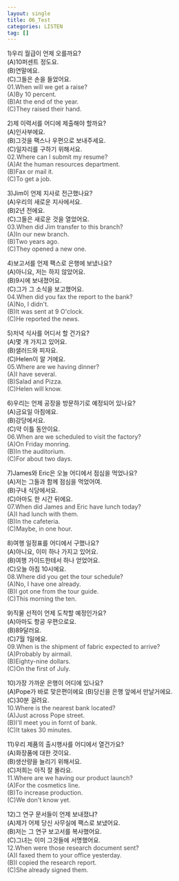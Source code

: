 ```yaml
---
layout: single
title: 06_Test
categories: LISTEN
tag: []
---
```


1)우리 월급이 언제 오를까요?   
(A)10퍼센트 정도요.   
(B)연말에요.   
(C)그들은 손을 들었어요.   
<span style="color:#464646">
01.When will we get a raise?    
(A)By 10 percent.   
(B)At the end of the year.   
(C)They raised their hand.   
</span>
   
2)제 이력서를 어디에 제출해야 할까요?   
(A)인사부에요.   
(B)그것을 팩스나 우편으로 보내주세요.   
(C)일자리를 구하기 위해서요.   
<span style="color:#464646">
02.Where can I submit my resume?    
(A)At the human resources department.   
(B)Fax or mail it.   
(C)To get a job.   
</span>
   
3)Jim이 언제 지사로 전근했나요?   
(A)우리의 새로운 지사에서요.   
(B)2년 전에요.   
(C)그들은 새로운 것을 열었어요.   
<span style="color:#464646">
03.When did Jim transfer to this branch?   
(A)In our new branch.   
(B)Two years ago.   
(C)They opened a new one.   
</span>
   
4)보고서를 언제 팩스로 은행에 보냈나요?   
(A)아니요, 저는 하지 않았어요.   
(B)9시에 보내졌어요.   
(C)그가 그 소식을 보고했어요.   
<span style="color:#464646">
04.When did you fax the report to the bank?   
(A)No, I didn't.   
(B)It was sent at 9 O'clock.   
(C)He reported the news.   
</span>
   
5)저녁 식사를 어디서 할 건가요?   
(A)몇 개 가지고 있어요.   
(B)샐러드와 피자요.   
(C)Helen이 알 거에요.   
<span style="color:#464646">
05.Where are we having dinner?   
(A)I have several.   
(B)Salad and Pizza.   
(C)Helen will know.   
</span>
   
6)우리는 언제 공장을 방문하기로 예정되어 있나요?   
(A)금요일 아침에요.   
(B)강당에서요.   
(C)약 이틀 동안이요.   
<span style="color:#464646">
06.When are we scheduled to visit the factory?   
(A)On Friday monring.   
(B)In the auditorium.   
(C)For about two days.   
</span>

7)James와 Eric은 오늘 어디에서 점심을 먹었나요?   
(A)저는 그들과 함께 점심을 먹었어여.   
(B)구내 식당에서요.   
(C)아마도 한 시간 뒤에요.   
<span style="color:#464646">
07.When did James and Eric have lunch today?   
(A)I had lunch with them.   
(B)In the cafeteria.   
(C)Maybe, in one hour.    
</span>
   
8)여행 일정표를 어디에서 구했나요?   
(A)아니요, 이미 하나 가지고 있어요.   
(B)여행 가이드한테서 하나 얻었어요.   
(C)오늘 아침 10시에요.   
<span style="color:#464646">
08.Where did you get the tour schedule?   
(A)No, I have one already.   
(B)I got one from the tour guide.   
(C)This morning the ten.   
</span>
   
9)직물 선적이 언제 도착할 예정인가요?   
(A)아마도 항공 우편으로요.   
(B)89달러요.   
(C)7월 1일에요.   
<span style="color:#464646">
09.When is the shipment of fabric expected to arrive?   
(A)Probably by airmail.   
(B)Eighty-nine dollars.   
(C)On the first of July.   
</span>
   
10)가장 가까운 은행이 어디에 있나요?   
(A)Pope가 바로 맞은편이에요
(B)당신을 은행 앞에서 만날거에요.   
(C)30분 걸려요.   
<span style="color:#464646">
10.Where is the nearest bank located?   
(A)Just across Pope street.    
(B)I'll meet you in fornt of bank.   
(C)It takes 30 minutes.   
</span>
   
11)우리 제품의 출시행사를 어디에서 열건가요?   
(A)화장품에 대한 것이요.   
(B)생산량을 늘리기 위해서요.   
(C)저희는 아직 잘 몰라요.   
<span style="color:#464646">
11.Where are we having our product launch?   
(A)For the cosmetics line.   
(B)To increase production.   
(C)We don't know yet.   
</span>
   
12)그 연구 문서들이 언제 보내졌냐?   
(A)제가 어제 당신 사무실에 팩스로 보냈어요.   
(B)저는 그 연구 보고서를 복사했어요.   
(C)그녀는 이미 그것들에 서명했어요.   
<span style="color:#464646">
12.When were those research document sent?    
(A)I faxed them to your office yesterday.   
(B)I copied the research report.   
(C)She already signed them.   
</span>

